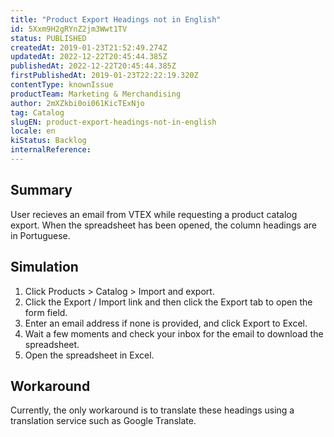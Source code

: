 ```yaml
---
title: "Product Export Headings not in English"
id: 5Xxm9H2gRYnZ2jm3Wwt1TV
status: PUBLISHED
createdAt: 2019-01-23T21:52:49.274Z
updatedAt: 2022-12-22T20:45:44.385Z
publishedAt: 2022-12-22T20:45:44.385Z
firstPublishedAt: 2019-01-23T22:22:19.320Z
contentType: knownIssue
productTeam: Marketing & Merchandising
author: 2mXZkbi0oi061KicTExNjo
tag: Catalog
slugEN: product-export-headings-not-in-english
locale: en
kiStatus: Backlog
internalReference: 
---
```


## Summary

User recieves an email from VTEX while requesting a product catalog export. When the spreadsheet has been opened, the column headings are in Portuguese.

## Simulation


1. Click Products > Catalog > Import and export.
2. Click the Export / Import link and then click the Export tab to open the form field.
3. Enter an email address if none is provided, and click Export to Excel.
4. Wait a few moments and check your inbox for the email to download the spreadsheet.
5. Open the spreadsheet in Excel.


## Workaround

Currently, the only workaround is to translate these headings using a translation service such as Google Translate.

